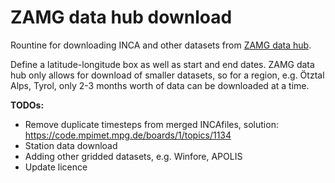 # ZAMG data hub download
Rountine for downloading INCA and other datasets from [ZAMG data hub](https://data.hub.zamg.ac.at/).

Define a latitude-longitude box as well as start and end dates. ZAMG data hub only allows for download of smaller datasets, so for a region, e.g. Ötztal Alps, Tyrol, only 2-3 months worth of data can be downloaded at a time.


**TODOs:**

- Remove duplicate timesteps from merged INCAfiles, solution: https://code.mpimet.mpg.de/boards/1/topics/1134
- Station data download
- Adding other gridded datasets, e.g. Winfore, APOLIS
- Update licence

